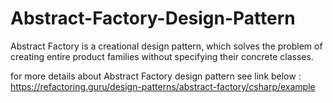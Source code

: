 # Abstract-Factory-Design-Pattern
 
Abstract Factory is a creational design pattern, which solves the problem of creating entire product families without specifying their concrete classes.

for more details about Abstract Factory design pattern see link below : https://refactoring.guru/design-patterns/abstract-factory/csharp/example
